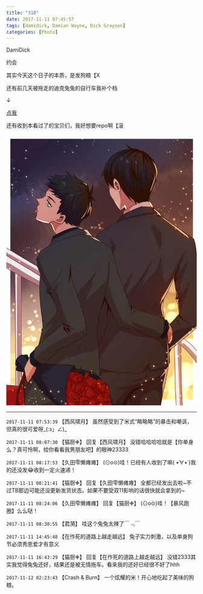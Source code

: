 ```yaml
---
title: "310"
date: 2017-11-11 07:45:57
tags: [damidick, Damian Wayne, Dick Grayson]
categories: [Photo]
---
```


<p>DamiDick</p> 
<p>约会</p> 
<p>其实今天这个日子的本质，是发狗粮【X</p> 
<p>还有前几天被拖走的迪克兔兔的自行车我补个档</p> 
<p>↓</p> 
<p><a target="_blank" rel="nofollow" href="http://file.damidick.anime-japan.net/dDxx.jpg"  >点我</a></p> 
<p>还有收到本看过了的宝贝们，我好想要repo啊【滚</p>

![](https://raw.githubusercontent.com/alicewish/meowchain247/master/img_cVZNdzJtQk9JV2NCeUdzZ0dGcDBGZmw4K3JDWGNYeVBXUStkbjZydE9NSHRNbFNFaUR0dHZnPT0.jpg)

---

`2017-11-11 07:53:39` 【西风啸月】 虽然感受到了米式“略略略”的暴击和嘲讽，但真的很可爱呀\_(:з」∠)\_

`2017-11-11 08:07:30` 【猫厨✙】 回复【西风啸月】 没错哈哈哈哈就是【你单身么？真可怜啊，给你看看我男朋友吧】的眼神23333

`2017-11-11 08:17:53` 【久田雫懒瘫瘫】 (⊙o⊙)哇！已经有人收到了嘛( •̀∀•́ )我的还没发😂收到一定火速递！

`2017-11-11 08:21:41` 【猫厨✙】 回复【久田雫懒瘫瘫】 全都已经发出去啦~不过TB那边可能还没更新发货状态。如果不要受双11影响的话很快就会拿到的~

`2017-11-11 08:24:06` 【久田雫懒瘫瘫】 回复【猫厨✙】 (⊙o⊙)哇！【暴风跑圈】么么哒！

`2017-11-11 08:38:55` 【君漪】 哇这个兔兔太辣了￣﹃￣

`2017-11-11 14:45:48` 【在作死的道路上越走越远】 兔子实力刺激，以及单身狗节必须秀恩爱才有意义

`2017-11-11 16:43:29` 【猫厨✙】 回复【在作死的道路上越走越远】 没错2333其实我觉得兔兔还好，结果还是被无情拖车。看来我的还好已经很不好了hhh

`2017-11-12 02:23:43` 【Crash & Burn】 一个炫耀的米！开心地吃起了美味的狗粮。
